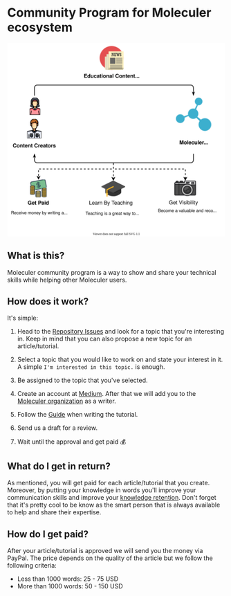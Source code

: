 # Community Program for Moleculer ecosystem

![Communication Overview diagram](assets/moleculer-education.svg)

## What is this?

Moleculer community program is a way to show and share your technical skills while helping other Moleculer users.

## How does it work?

It's simple:

1. Head to the [Repository Issues](https://github.com/moleculerjs/educational-content/issues) and look for a topic that you're interesting in. Keep in mind that you can also propose a new topic for an article/tutorial.

2. Select a topic that you would like to work on and state your interest in it. A simple `I'm interested in this topic.` is enough.

3. Be assigned to the topic that you've selected.

4. Create an account at [Medium](https://medium.com/). After that we will add you to the [Moleculer organization](https://medium.com/moleculer) as a writer.

5. Follow the [Guide](.github/ISSUE_TEMPLATE/writing-an-article.md) when writing the tutorial.

6. Send us a draft for a review.

7. Wait until the approval and get paid :moneybag:

## What do I get in return?

As mentioned, you will get paid for each article/tutorial that you create. Moreover, by putting your knowledge in words you'll improve your communication skills and improve your [knowledge retention](https://en.wikipedia.org/wiki/Learning_pyramid). Don't forget that it's pretty cool to be know as the smart person that is always available to help and share their expertise.

## How do I get paid? 
After your article/tutorial is approved we will send you the money via PayPal. The price depends on the quality of the article but we follow the following criteria:
- Less than 1000 words: 25 - 75 USD
- More than 1000 words: 50 - 150 USD
